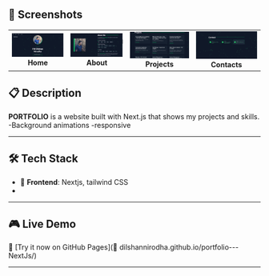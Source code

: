 
## 📸 Screenshots

<table>
  <tr>
    <td align="center">
      <img src="my-portfolio/screenshots/home.png" width="500" alt="Typing Game UI" /><br/>
      <b>Home</b>
    </td>
    <td align="center">
      <img src="my-portfolio/screenshots/about.png" width="500" alt="Typing Test UI" /><br/>
      <b>About</b>
    </td>
     <td align="center">
      <img src="my-portfolio/screenshots/projects.png" width="500" alt="Typing Test UI" /><br/>
      <b>Projects</b>
    </td>
     <td align="center">
      <img src="my-portfolio/screenshots/contacts.png" width="500" alt="Typing Test UI" /><br/>
      <b>Contacts</b>
    </td>
  </tr>
</table>

## 📋 Description

**PORTFOLIO** is a website built with Next.js that shows my projects and skills. 
-Background animations
-responsive

---

## 🛠 Tech Stack

- 🎯 **Frontend**: Nextjs, tailwind CSS
- 
---
## 🎮 Live Demo
🔗 [Try it now on GitHub Pages](🔗 dilshannirodha.github.io/portfolio---NextJs/)

---




